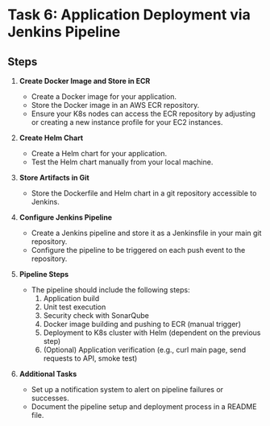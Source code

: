 # Task 6: Application Deployment via Jenkins Pipeline


## Steps

1. **Create Docker Image and Store in ECR**

   - Create a Docker image for your application.
   - Store the Docker image in an AWS ECR repository.
   - Ensure your K8s nodes can access the ECR repository by adjusting or creating a new instance profile for your EC2 instances.

2. **Create Helm Chart**

   - Create a Helm chart for your application.
   - Test the Helm chart manually from your local machine.

3. **Store Artifacts in Git**

   - Store the Dockerfile and Helm chart in a git repository accessible to Jenkins.

4. **Configure Jenkins Pipeline**

   - Create a Jenkins pipeline and store it as a Jenkinsfile in your main git repository.
   - Configure the pipeline to be triggered on each push event to the repository.

5. **Pipeline Steps**

   - The pipeline should include the following steps:
     1. Application build
     2. Unit test execution
     3. Security check with SonarQube
     4. Docker image building and pushing to ECR (manual trigger)
     5. Deployment to K8s cluster with Helm (dependent on the previous step)
     6. (Optional) Application verification (e.g., curl main page, send requests to API, smoke test)

6. **Additional Tasks**
   - Set up a notification system to alert on pipeline failures or successes.
   - Document the pipeline setup and deployment process in a README file.
